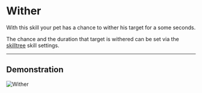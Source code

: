 # Wither

With this skill your pet has a chance to wither his target for a some seconds.<br>

The chance and the duration that target is withered can be set via the [skilltree](skilltrees) skill settings.

----

## Demonstration

![Wither](/wiki/images/skills/wither.gif)